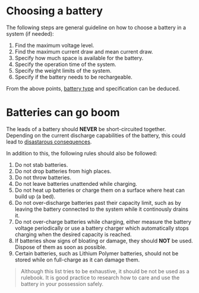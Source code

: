 # Choosing a battery 
The following steps are general guideline on how to choose a battery in a system (if needed): 
1. Find the maximum voltage level.
2. Find the maximum current draw and mean current draw.
3. Specify how much space is available for the battery.
4. Specify the operation time of the system. 
5. Specify the weight limits of the system. 
6. Specify if the battery needs to be rechargeable. 

From the above points, [battery type](https://components101.com/articles/different-types-of-batteries-and-their-uses) and specification can be deduced. 

# Batteries can go boom 
The leads of a battery should **NEVER** be short-circuited together. Depending on the current discharge capabilities of the battery, this could lead to [disastarous consequences](https://www.youtube.com/watch?v=hsUppV-0QTU).

In addition to this, the following rules should also be followed: 
1. Do not stab batteries. 
2. Do not drop batteries from high places. 
3. Do not throw batteries. 
4. Do not leave batteries unattended while charging. 
5. Do not heat up batteries or charge them on a surface where heat can build up (a bed). 
6. Do not over-discharge batteries past their capacity limit, such as by leaving the battery connected to the system while it continously drains it. 
7. Do not over-charge batteries while charging, either measure the battery voltage periodically or use a battery charger which automatically stops charging when the desired capacity is reached. 
8. If batteries show signs of bloating or damage, they should **NOT** be used. Dispose of them as soon as possible. 
9. Certain batteries, such as Lithium Polymer batteries, should not be stored while on full-charge as it can damage them. 

> Although this list tries to be exhaustive, it should be not be used as a rulebook. It is good practice to research how to care and use the battery in your possession safely. 



